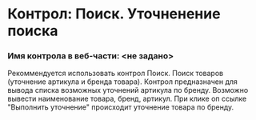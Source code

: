 ﻿---
description: 2.4.9.1
---
# Контрол: Поиск. Уточненение поиска
### Имя контрола в веб-части: <не задано>
Рекоммендуется использовать контрол Поиск. Поиск товаров (уточнение артикула и бренда товара).
Контрол предназначен для вывода списка возможных уточнений артикула по бренду.
Возможно вывести наименование товара, бренд, артикул. При клике оп ссылке "Выполнить уточнение" происходит уточнение товара по бренду. 
